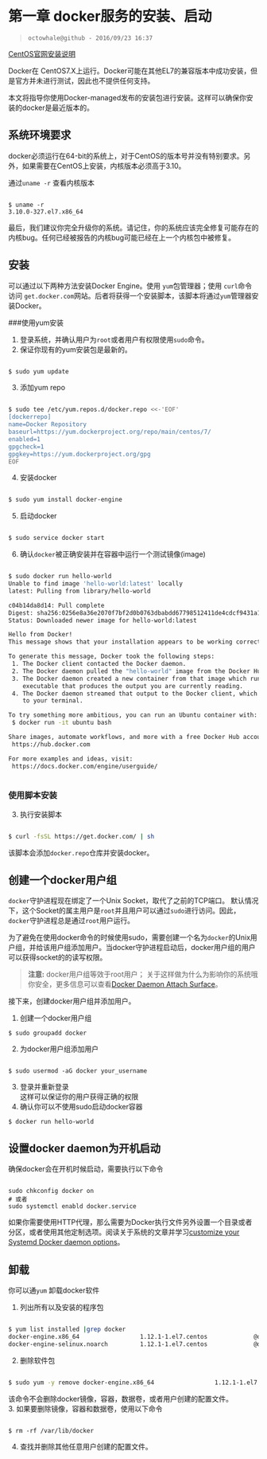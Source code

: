 # 第一章 docker服务的安装、启动

> ` octowhale@github - 2016/09/23 16:37 `

[ CentOS官网安装说明 ](https://docs.docker.com/engine/installation/linux/centos/)

Docker在 CentOS7.X上运行。Docker可能在其他EL7的兼容版本中成功安装，但是官方并未进行测试，因此也不提供任何支持。

本文将指导你使用Docker-managed发布的安装包进行安装。这样可以确保你安装的docker是最近版本的。

## 系统环境要求

docker必须运行在64-bit的系统上，对于CentOS的版本号并没有特别要求。另外，如果需要在CentOS上安装，内核版本必须高于3.10。

通过` uname -r ` 查看内核版本


```

$ uname -r
3.10.0-327.el7.x86_64

```


最后，我们建议你完全升级你的系统。请记住，你的系统应该完全修复可能存在的内核bug。任何已经被报告的内核bug可能已经在上一个内核包中被修复。

## 安装

可以通过以下两种方法安装Docker Engine。使用 `yum`包管理器；使用 `curl`命令访问 `get.docker.com`网站。后者将获得一个安装脚本，该脚本将通过` yum `管理器安装Docker。

###使用yum安装

1. 登录系统，并确认用户为` root `或者用户有权限使用` sudo `命令。
2. 保证你现有的yum安装包是最新的。


```bash

$ sudo yum update 

```

3. 添加yum repo


```bash

$ sudo tee /etc/yum.repos.d/docker.repo <<-'EOF'
[dockerrepo]
name=Docker Repository
baseurl=https://yum.dockerproject.org/repo/main/centos/7/
enabled=1
gpgcheck=1
gpgkey=https://yum.dockerproject.org/gpg
EOF


```

4. 安装docker   

```bash

$ sudo yum install docker-engine

```

5. 启动docker     


```bash

$ sudo service docker start

```

6. 确认` docker `被正确安装并在容器中运行一个测试镜像(image)    


```bash

$ sudo docker run hello-world
Unable to find image 'hello-world:latest' locally
latest: Pulling from library/hello-world

c04b14da8d14: Pull complete 
Digest: sha256:0256e8a36e2070f7bf2d0b0763dbabdd67798512411de4cdcf9431a1feb60fd9
Status: Downloaded newer image for hello-world:latest

Hello from Docker!
This message shows that your installation appears to be working correctly.

To generate this message, Docker took the following steps:
 1. The Docker client contacted the Docker daemon.
 2. The Docker daemon pulled the "hello-world" image from the Docker Hub.
 3. The Docker daemon created a new container from that image which runs the
    executable that produces the output you are currently reading.
 4. The Docker daemon streamed that output to the Docker client, which sent it
    to your terminal.

To try something more ambitious, you can run an Ubuntu container with:
 $ docker run -it ubuntu bash

Share images, automate workflows, and more with a free Docker Hub account:
 https://hub.docker.com

For more examples and ideas, visit:
 https://docs.docker.com/engine/userguide/
 

```


### 使用脚本安装

3. 执行安装脚本


```bash

$ curl -fsSL https://get.docker.com/ | sh 

```

该脚本会添加` docker.repo `仓库并安装docker。


## 创建一个docker用户组

` docker `守护进程现在绑定了一个Unix Socket，取代了之前的TCP端口。 默认情况下，这个Socket的属主用户是` root `并且用户可以通过` sudo `进行访问。因此，` docker `守护进程总是通过` root `用户运行。     

为了避免在使用docker命令的时候使用sudo，需要创建一个名为` docker `的Unix用户组，并给该用户组添加用户。当docker守护进程启动后，docker用户组的用户可以获得socket的的读写权限。

> **注意:** docker用户组等效于root用户； 关于这样做为什么为影响你的系统哦你安全，更多信息可以查看[Docker Daemon Attach Surface](https://docs.docker.com/engine/security/security/#docker-daemon-attack-surface)。

接下来，创建docker用户组并添加用户。

1. 创建一个docker用户组      

```$ sudo groupadd docker ```     

2. 为docker用户组添加用户     

```

$ sudo usermod -aG docker your_username 

```    

3. 登录并重新登录    
这样可以保证你的用户获得正确的权限     
4. 确认你可以不使用sudo启动docker容器     

```$ docker run hello-world```



## 设置docker daemon为开机启动

确保docker会在开机时候启动，需要执行以下命令     

```

sudo chkconfig docker on 
# 或者
sudo systemctl enabld docker.service 

```


如果你需要使用HTTP代理，那么需要为Docker执行文件另外设置一个目录或者分区，或者使用其他定制选项。阅读关于系统的文章并学习[customize your Systemd Docker daemon options](https://docs.docker.com/engine/admin/systemd/)。

## 卸载

你可以通` yum ` 卸载docker软件

1. 列出所有以及安装的程序包


```bash

$ yum list installed |grep docker 
docker-engine.x86_64                 1.12.1-1.el7.centos             @dockerrepo
docker-engine-selinux.noarch         1.12.1-1.el7.centos             @dockerrepo 

```

2. 删除软件包


```bash

$ sudo yum -y remove docker-engine.x86_64                 1.12.1-1.el7.centos

```

该命令不会删除docker镜像，容器，数据卷，或者用户创建的配置文件。          
3. 如果要删除镜像，容器和数据卷，使用以下命令    


```

$ rm -rf /var/lib/docker

```

4. 查找并删除其他任意用户创建的配置文件。


